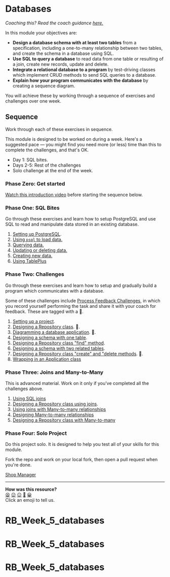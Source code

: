 # Databases

_Coaching this? Read the coach guidance
[here.](https://github.com/makersacademy/slug/blob/main/materials/universe/distributed_applications/databases/HOW_TO_COACH.x.md)_

In this module your objectives are:
  * **Design a database schema with at least two tables** from a specification, including a one-to-many relationship between two tables, and create the schema in a database using SQL.
  * **Use SQL to query a database** to read data from one table or resulting of a join, create new records, update and delete.
  * **Integrate a relational database to a program** by test-driving classes which implement CRUD methods to send SQL queries to a database.
  * **Explain how your program communicates with the database** by creating a sequence diagram.

You will achieve these by working through a sequence of exercises and challenges over one week.

## Sequence

Work through each of these exercises in sequence.

This module is designed to be worked on during a week. Here's a suggested pace — you might find you need more (or less) time than this to complete the challenges, and that's OK.
 * Day 1: SQL bites.
 * Days 2-5: Rest of the challenges
 * Solo challenge at the end of the week.

### Phase Zero: Get started

[Watch this introduction video](https://www.youtube.com/watch?v=5PJQscmAEI4) before starting the sequence below.

### Phase One: SQL Bites

Go through these exercises and learn how to setup PostgreSQL and use SQL to read and manipulate data stored in an existing database.

<!-- OMITTED -->

1. [Setting up PostgreSQL](./sql_bites/01_setting_up_database.md).
2. [Using `psql` to load data.](./sql_bites/02_using_psql.md)
3. [Querying data.](./sql_bites/03_querying_data.md)
4. [Updating or deleting data.](./sql_bites/04_updating_and_deleting_date.md)
5. [Creating new data.](./sql_bites/05_creating_new_data.md)
6. [Using TablePlus](./sql_bites/06_using_table_plus.md)

### Phase Two: Challenges

<!-- OMITTED -->

Go through these exercises and learn how to setup and gradually build a program which communicates with a database.

Some of these challenges include [Process Feedback Challenges](https://github.com/makersacademy/golden-square/blob/main/pills/process_feedback_challenges.md), in which you record yourself performing the task and share it with your coach for feedback. These are tagged with a 📡.

1. [Setting up a project](./challenges/01_setting_up_project.md).
2. [Designing a Repository class](./challenges/02_test_driving_model_repository_classes.md). 📡.
3. [Diagramming a database application](./challenges/03_creating_sequence_diagrams.md). 📡.
3. [Designing a schema with one table](./challenges/04_designing_schema_one_table.md). 
4. [Designing a Repository class "find" method](./challenges/05_test_driving_find_method.md).
5. [Designing a schema with two related tables](./challenges/06_designing_schema_two_tables.md). 
6. [Designing a Repository class "create" and "delete methods](./challenges/07_test_driving_write_operations.md). 📡.
7. [Wrapping in an Application class](./challenges/08_wrapping_in_application_class.md)

### Phase Three: Joins and Many-to-Many

This is advanced material. Work on it only if you've completed all the challenges above.

1. [Using SQL joins](./joins/01_using_joins.md)
2. [Designing a Repository class using joins](./joins/02_test_driving_repository_class_with_join.md).
3. [Using joins with Many-to-many relationships](./joins/03_using_joins_with_many_to_many.md)
4. [Designing Many-to-many relationships](./joins/04_designing_many_to_many_relationships.md)
5. [Designing a Repository class with Many-to-many](./joins/05_repository_classes_many_to_many.md)

### Phase Four: Solo Project

Do this project solo. It is designed to help you test all of your skills for this module.

Fork the repo and work on your local fork, then open a pull request when you're done.

[Shop Manager](https://github.com/makersacademy/shop-manager-challenge)





<!-- BEGIN GENERATED SECTION DO NOT EDIT -->

---

**How was this resource?**  
[😫](https://airtable.com/shrUJ3t7KLMqVRFKR?prefill_Repository=makersacademy%2Fdatabases&prefill_File=README.md&prefill_Sentiment=😫) [😕](https://airtable.com/shrUJ3t7KLMqVRFKR?prefill_Repository=makersacademy%2Fdatabases&prefill_File=README.md&prefill_Sentiment=😕) [😐](https://airtable.com/shrUJ3t7KLMqVRFKR?prefill_Repository=makersacademy%2Fdatabases&prefill_File=README.md&prefill_Sentiment=😐) [🙂](https://airtable.com/shrUJ3t7KLMqVRFKR?prefill_Repository=makersacademy%2Fdatabases&prefill_File=README.md&prefill_Sentiment=🙂) [😀](https://airtable.com/shrUJ3t7KLMqVRFKR?prefill_Repository=makersacademy%2Fdatabases&prefill_File=README.md&prefill_Sentiment=😀)  
Click an emoji to tell us.

<!-- END GENERATED SECTION DO NOT EDIT -->
# RB_Week_5_databases
# RB_Week_5_databases
# RB_Week_5_databases
